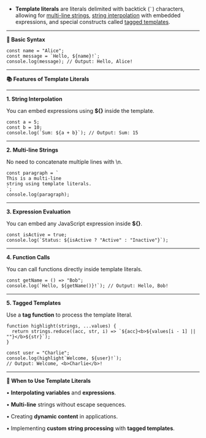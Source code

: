 - **Template literals** are literals delimited with backtick (`` ` ``) characters, allowing for [multi-line strings](https://developer.mozilla.org/en-US/docs/Web/JavaScript/Reference/Template_literals#multi-line_strings), [string interpolation](https://developer.mozilla.org/en-US/docs/Web/JavaScript/Reference/Template_literals#string_interpolation) with embedded expressions, and special constructs called [tagged templates](https://developer.mozilla.org/en-US/docs/Web/JavaScript/Reference/Template_literals#tagged_templates).

---

**📌 Basic Syntax**

```
const name = "Alice";
const message = `Hello, ${name}!`;
console.log(message); // Output: Hello, Alice!
```

  

---

**📚 Features of Template Literals**

---

**1. String Interpolation**

  

You can embed expressions using **${}** inside the template.

```
const a = 5;
const b = 10;
console.log(`Sum: ${a + b}`); // Output: Sum: 15
```

  

---

**2. Multi-line Strings**

  

No need to concatenate multiple lines with \n.

```
const paragraph = `
This is a multi-line
string using template literals.
`;
console.log(paragraph);
```

  

---

**3. Expression Evaluation**

  

You can embed any JavaScript expression inside **${}**.

```
const isActive = true;
console.log(`Status: ${isActive ? "Active" : "Inactive"}`);
```

  

---

**4. Function Calls**

  

You can call functions directly inside template literals.

```
const getName = () => "Bob";
console.log(`Hello, ${getName()}!`); // Output: Hello, Bob!
```

  

---

**5. Tagged Templates**

  

Use a **tag function** to process the template literal.

```
function highlight(strings, ...values) {
  return strings.reduce((acc, str, i) => `${acc}<b>${values[i - 1] || ""}</b>${str}`);
}

const user = "Charlie";
console.log(highlight`Welcome, ${user}!`);
// Output: Welcome, <b>Charlie</b>!
```

  

---

**🧪 When to Use Template Literals**

• **Interpolating variables** and **expressions**.

• **Multi-line** strings without escape sequences.

• Creating **dynamic content** in applications.

• Implementing **custom string processing** with **tagged templates**.
